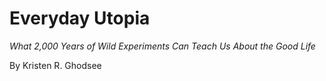 # Everyday Utopia

_What 2,000 Years of Wild Experiments Can Teach Us About the Good Life_

By Kristen R. Ghodsee

